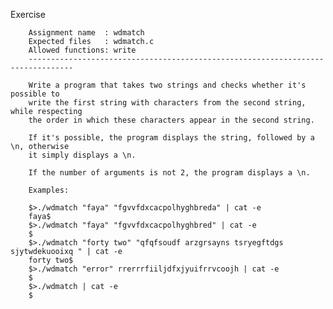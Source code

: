 Exercise

        Assignment name  : wdmatch
        Expected files   : wdmatch.c
        Allowed functions: write
        --------------------------------------------------------------------------------

        Write a program that takes two strings and checks whether it's possible to
        write the first string with characters from the second string, while respecting
        the order in which these characters appear in the second string.

        If it's possible, the program displays the string, followed by a \n, otherwise
        it simply displays a \n.

        If the number of arguments is not 2, the program displays a \n.

        Examples:

        $>./wdmatch "faya" "fgvvfdxcacpolhyghbreda" | cat -e
        faya$
        $>./wdmatch "faya" "fgvvfdxcacpolhyghbred" | cat -e
        $
        $>./wdmatch "forty two" "qfqfsoudf arzgrsayns tsryegftdgs sjytwdekuooixq " | cat -e
        forty two$
        $>./wdmatch "error" rrerrrfiiljdfxjyuifrrvcoojh | cat -e
        $
        $>./wdmatch | cat -e
        $